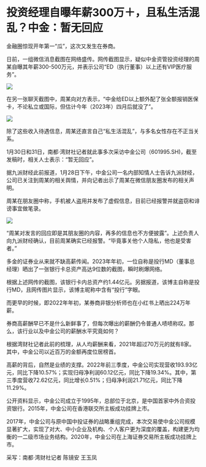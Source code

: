 # 投资经理自曝年薪300万＋，且私生活混乱？中金：暂无回应

金融圈惊现开年第一“瓜”，这次又发生在券商。

日前，一组微信消息截图在网络盛传。网传截图显示，疑似中金资管投资经理的周某自曝其年薪300-500万元，并表示公司“ED（执行董事）以上还有VIP医疗服务”。

![](https://inews.gtimg.com/newsapp_bt/0/15635920568/1000)

在另一张聊天截图中，周某向对方表示，“中金给ED以上额外配了张全额报销医保卡，不论私立或国际，但估计今年（2023年）四月后就没了”。

![](https://inews.gtimg.com/newsapp_bt/0/15635920569/1000)

除了这些收入待遇信息，周某还直言自己“私生活混乱”，与多名女性存在不正当关系。

1月30日和31日，南都·湾财社记者就此事多次采访中金公司（601995.SH)，截至发稿时，相关人士表示：“暂无回应”。

据九派财经此前报道，1月28日下午，中金公司一名内部知情人士告诉九派财经，公司已关注到周某的相关舆情，并向记者出示了周某在微信朋友圈发布的相关声明。

周某在朋友圈中称，手机被人盗用并发布了虚假信息，目前已经报警并就盗窃和诽谤事宜做笔录。

![](https://inews.gtimg.com/newsapp_bt/0/15635920581/1000)

“周某对发言的回应即是其朋友圈的内容，再多的信息也不方便披露”。上述负责人向九派财经确认，目前周某确实已经报警。“毕竟事关他个人隐私，他也是受害者。”

多金的证券业从来就不缺高薪传闻。2023年年初，一位自称是投行MD（董事总经理）晒出了一张银行卡总资产高达9位数的截图，瞬时刷爆网络。

根据上述网传的截图，该银行卡内总资产约1.44亿元。另据报道，该博主自称是投行MD，且网传图片显示，该博主昵称中含有“投行”字眼。

而更早的时候，即2022年年初，某券商非银分析师也在小红书上晒出224万年薪。

券商高薪酬早已不是什么新鲜事了，但每次曝出的薪酬仍令普通人啧啧称叹。那么，该行业以及中金公司的薪酬水平究竟如何？

根据湾财社记者此前的梳理，从人均薪酬来看，2021年超过70万元的就有8家。其中，中金公司以近百万的金额再度位居榜首。

高薪的背后，自然是业绩的支撑。2022年前三季度，中金公司实现营收193.93亿元，同比下降10.57%；实现归母净利润60.12亿元，同比下降19.34%。其中，第三季度营收72.62亿元，同比增长0.51%；归母净利润21.71亿元，同比下降11.29%。

公开资料显示，中金公司成立于1995年，总部位于北京，是中国首家中外合资投资银行。2015年，中金公司在香港联交所主板成功挂牌上市。

2017年，中金公司与原中国中投证券的战略重组完成，本次交易使中金公司规模显著扩大，实现了对大、中小企业及机构、个人客户更为深度的覆盖，构建更为均衡的一二级市场业务结构。2020年，中金公司在上海证券交易所主板成功挂牌上市。

采写：南都·湾财社记者 陈镜安 王玉凤

